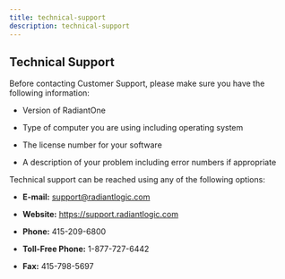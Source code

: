 ```yaml
---
title: technical-support
description: technical-support
---
```

         
## Technical Support

Before contacting Customer Support, please make sure you have the following information:

- Version of RadiantOne

- Type of computer you are using including operating system

- The license number for your software

- A description of your problem including error numbers if appropriate

Technical support can be reached using any of the following options:

- **E-mail:** <support@radiantlogic.com>

- **Website:** <https://support.radiantlogic.com>

- **Phone:** 415-209-6800

- **Toll-Free Phone:** 1-877-727-6442 

- **Fax:** 415-798-5697
